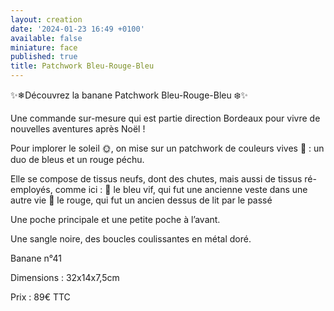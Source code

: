 ```yaml
---
layout: creation
date: '2024-01-23 16:49 +0100'
available: false
miniature: face
published: true
title: Patchwork Bleu-Rouge-Bleu
---
```

✨❄Découvrez la banane Patchwork Bleu-Rouge-Bleu ❄️✨

Une commande sur-mesure qui est partie direction Bordeaux pour vivre de nouvelles aventures après Noël ! 

Pour implorer le soleil 🌞, on mise sur un patchwork de couleurs vives 🥳 : un duo de bleus et un rouge péchu.

Elle se compose de tissus neufs, dont des chutes, mais aussi de tissus ré-employés, comme ici : 
🔵 le bleu vif, qui fut une ancienne veste dans une autre vie 
🔴 le rouge, qui fut un ancien dessus de lit par le passé

Une poche principale et une petite poche à l’avant. 

Une sangle noire, des boucles coulissantes en métal doré.

Banane n°41

Dimensions : 32x14x7,5cm

Prix : 89€ TTC
